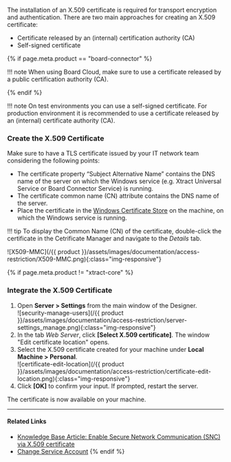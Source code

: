 
The installation of an X.509 certificate is required for transport encryption and authentication.
There are two main approaches for creating an X.509 certificate:
- Certificate released by an (internal) certification authority (CA) 
- Self-signed certificate

{% if page.meta.product == "board-connector" %}

!!! note
	When using Board Cloud, make sure to use a certificate released by a public certification authority (CA).

{% endif %}


!!! note
	On test environments you can use a self-signed certificate. For production environment it is recommended to use a certificate released by an (internal) certificate authority (CA). 

### Create the X.509 Certificate

Make sure to have a TLS certificate issued by your IT network team considering the following points:
 
- The certificate property “Subject Alternative Name” contains the DNS name of the server on which the Windows service (e.g. Xtract Universal Service or Board Connector Service) is running. 
- The certificate common name (CN) attribute contains the DNS name of the server. 
- Place the certificate in the [Windows Certificate Store](https://technet.microsoft.com/en-us/ms788967(v=vs.91)) on the machine, on which the Windows service is running.<br>

!!! tip
	To display the Common Name (CN) of the certificate, double-click the certificate in the Cetrificate Manager and navigate to the *Details* tab.

![X509-MMC](/{{ product }}/assets/images/documentation/access-restriction/X509-MMC.png){:class="img-responsive"}

{% if page.meta.product != "xtract-core" %}

### Integrate the X.509 Certificate


1. Open **Server > Settings** from the main window of the Designer. <br>
![security-manage-users](/{{ product }}/assets/images/documentation/access-restriction/server-settings_manage.png){:class="img-responsive"}
3. In the tab *Web Server*, click **[Select X.509 certificate]**. The window "Edit certificate location" opens.
4. Select the X.509 certificate created for your machine under **Local Machine > Personal**.<br>
![certificate-edit-location](/{{ product }}/assets/images/documentation/access-restriction/certificate-edit-location.png){:class="img-responsive"}
5. Click **[OK]** to confirm your input. If prompted, restart the server.

The certificate is  now available on your machine.

*****
#### Related Links
- [Knowledge Base Article: Enable Secure Network Communication (SNC) via X.509 certificate](../../knowledge-base/enable-snc-using-pse-file.md)
- [Change Service Account](../server/service-account.md)
{% endif %}